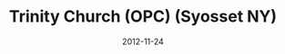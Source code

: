 ---
date: &id001 2012-11-24
end_date: null
location:
  address: 231 Jackson Avenue
  city: Syosset
  state: NY
minister:
- end: 2012-11-24
  name: Benjamin Miller
  start: 2011-09-06
  type: Organizing Pastor
- end: null
  name: Benjamin Miller
  start: 2012-11-24
  type: Pastor
- end: null
  name: David Innes
  start: 2012-11-24
  type: Teacher
ministers:
- Benjamin Miller
- Benjamin Miller
- David Innes
name: Trinity Church (OPC)
names:
- end: 2012-11-24
  name: Trinity Church (mission work)
  start: 2011-09-06
- end: null
  name: Trinity Church (OPC)
  start: 2012-11-24
origination_date: *id001
raw_data: 'Trinity Church (mission work)  (September 6, 2011-November 24, 2012)NY
  - NORTH CAROLINA NY

  Trinity Church (OPC)  (November 24, 2012- )

  Meeting at Faith Lutheran Church 231 Jackson Avenue

  Org. Pastor: Benjamin Miller, 2011-12

  Pastor: Benjamin Miller, 2012-

  Teacher: David Innes, 2012-

  '
received_from: null
states:
- NY
status:
  active: true
  end_date: null
  reason: null
  received_from: null
  withdrawal_to: null
title: Trinity Church (OPC) (Syosset NY)
year_established:
- 2012

---